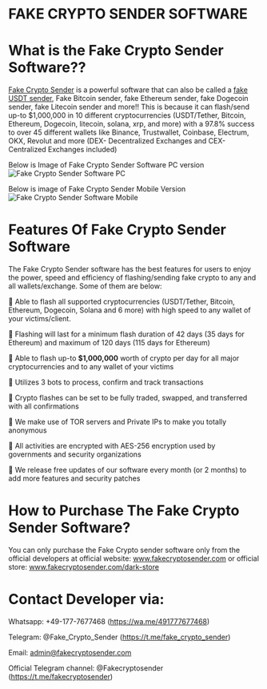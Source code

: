 # FAKE CRYPTO SENDER SOFTWARE

# What is the Fake Crypto Sender Software??

[Fake Crypto Sender](https://fakecryptosender.com) is a powerful software that can also be called a [fake USDT sender](https://fakecryptosender.com), Fake Bitcoin sender, fake Ethereum sender, fake Dogecoin sender, fake Litecoin sender and more!! This is because it can flash/send up-to $1,000,000 in 10 different cryptocurrencies (USDT/Tether, Bitcoin, Ethereum, Dogecoin, litecoin, solana, xrp, and more) with a 97.8% success to over 45 different wallets like Binance, Trustwallet, Coinbase, Electrum, OKX, Revolut and more (DEX- Decentralized Exchanges and CEX- Centralized Exchanges included)



Below is Image of Fake Crypto Sender Software PC version
![Fake Crypto Sender Software PC](https://fakecryptosender.com/dark-store/wp-content/uploads/2023/07/Fake-Crypto-Sender-Software-pc.jpeg)




Below is image of Fake Crypto Sender Mobile Version
![Fake Crypto Sender Software Mobile](https://fakecryptosender.com/dark-store/wp-content/uploads/2023/08/Dashboard-of-fake-crypto-sender-scaled.jpg)

# Features Of Fake Crypto Sender Software
The Fake Crypto Sender software has the best features for users to enjoy the power, speed and efficiency of flashing/sending fake crypto to any and all wallets/exchange. Some of them are below:

🚀 Able to flash all supported cryptocurrencies (USDT/Tether, Bitcoin, Ethereum, Dogecoin, Solana and 6 more) with high speed to any wallet of your victims/client.

🚀 Flashing will last for a minimum flash duration of 42 days (35 days for Ethereum) and maximum of 120 days (115 days for Ethereum)

🚀 Able to flash up-to **$1,000,000** worth of crypto per day for all major cryptocurrencies and to any wallet of your victims

🚀 Utilizes 3 bots to process, confirm and track transactions

🚀 Crypto flashes can be set to be fully traded, swapped, and transferred with all confirmations

🚀 We make use of TOR servers and Private IPs to make you totally anonymous

🚀 All activities are encrypted with AES-256 encryption used by governments and security organizations

🚀 We release free updates of our software every month (or 2 months) to add more features and security patches

# How to Purchase The Fake Crypto Sender Software?
You can only purchase the Fake Crypto sender software only from the official developers at official website: www.fakecryptosender.com or official store: www.fakecryptosender.com/dark-store

# Contact Developer via:

Whatsapp: +49-177-7677468 (https://wa.me/491777677468)

Telegram: @Fake_Crypto_Sender (https://t.me/fake_crypto_sender)

Email: admin@fakecryptosender.com

Official Telegram channel: @Fakecryptosender (https://t.me/fakecryptosender)
